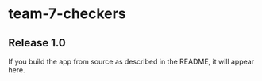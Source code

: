# team-7-checkers
## Release 1.0

If you build the app from source as described in the README, it will appear here.
